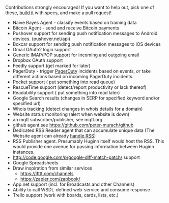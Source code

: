 Contributions strongly encouraged! If you want to help out, pick one of these, [build it](https://github.com/cantino/huginn/wiki/Creating-a-new-agent) with specs, and make a pull request!

* Naive Bayes Agent - classify events based on training data
* Bitcoin Agent - send and receive Bitcoin payments
* Pushover support for sending push notification messages to Android devices. (pushover.net/api)
* Boxcar support for sending push notification messages to iOS devices
* Gmail OAuth2 login support
* Generic IMAP/POP support for incoming and outgoing email
* Dropbox OAuth support
* Feedly support (get marked for later)
* PagerDuty - trigger [PagerDuty](http://developer.pagerduty.com/documentation/integration/events) incidents based on events, *or* take different actions based on incoming PagerDuty incidents.
* Pocket support ( put something into read queue)
* RescueTime support (detect/report productivity or lack thereof)
* Readability support ( put something into read later)
* Google Search results (changes in SERP for specified keyword and/or specified url)
* Whois tracking (detect changes in whois details for a domain)
* Website status monitoring (alert when website is down)
* an mqtt subscriber/publisher, see mqtt.org
* github agent see https://github.com/peter-murach/github
* Dedicated RSS Reader agent that can accumulate unique data (The Website agent can already [handle RSS](https://github.com/cantino/huginn/wiki/Agent-configuration-examples#itunes-trailers))
* RSS Publisher agent. Presumably Huginn itself would host the RSS. This would provide one avenue for passing information between Huginn instances.
* http://code.google.com/p/google-diff-match-patch/ support
* Google Spreadsheets
* Draw inspiration from similar services
  * https://ifttt.com/channels
  * https://zapier.com/zapbook/
* App.net support (incl. for Broadcasts and other Channels)
* Ability to call WSDL-defined web-service and consume response
* Trello support (work with boards, cards, lists, etc.)